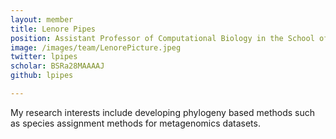 ```yaml
---
layout: member
title: Lenore Pipes
position: Assistant Professor of Computational Biology in the School of Ocean and Earth Science and Technology (SOEST) at the University of Hawai'i at Mānoa
image: /images/team/LenorePicture.jpeg
twitter: lpipes
scholar: BSRa28MAAAAJ
github: lpipes

---
```


My research interests include developing phylogeny based methods such as species assignment methods for metagenomics datasets.
